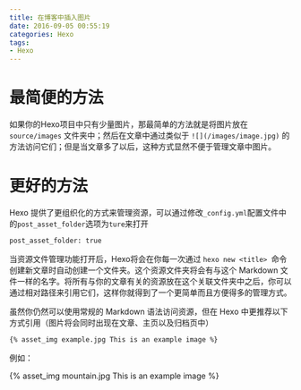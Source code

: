 ```yaml
---
title: 在博客中插入图片
date: 2016-09-05 00:55:19
categories: Hexo
tags:
- Hexo
---
```

# 最简便的方法

如果你的Hexo项目中只有少量图片，那最简单的方法就是将图片放在`source/images` 文件夹中；然后在文章中通过类似于 `![](/images/image.jpg)` 的方法访问它们；但是当文章多了以后，这种方式显然不便于管理文章中图片。

# 更好的方法

Hexo 提供了更组织化的方式来管理资源，可以通过修改`_config.yml`配置文件中的`post_asset_folder`选项为`ture`来打开

```bash
post_asset_folder: true
```

当资源文件管理功能打开后，Hexo将会在你每一次通过 `hexo new <title> `命令创建新文章时自动创建一个文件夹。这个资源文件夹将会有与这个 Markdown 文件一样的名字。将所有与你的文章有关的资源放在这个关联文件夹中之后，你可以通过相对路径来引用它们，这样你就得到了一个更简单而且方便得多的管理方式。

虽然你仍然可以使用常规的 Markdown 语法访问资源，但在 Hexo 中更推荐以下方式引用（图片将会同时出现在文章、主页以及归档页中）

```bash
{% asset_img example.jpg This is an example image %}
```

例如：

{% asset_img mountain.jpg This is an example image %}